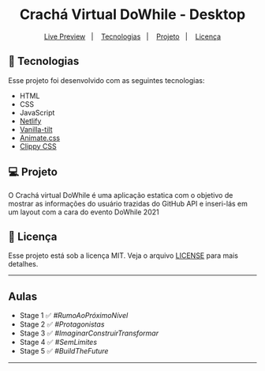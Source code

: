 <h1 align="center">
  Crachá Virtual DoWhile - Desktop
</h1>

<p align="center">
  <a href="https://cracha-virtual.netlify.app">Live Preview</a>&nbsp;&nbsp;&nbsp;|&nbsp;&nbsp;&nbsp;
  <a href="#-tecnologias">Tecnologias</a>&nbsp;&nbsp;&nbsp;|&nbsp;&nbsp;&nbsp;
  <a href="#-projeto">Projeto</a>&nbsp;&nbsp;&nbsp;|&nbsp;&nbsp;&nbsp;
  <a href="#memo-licença">Licença</a>
</p>

## 🚀 Tecnologias

Esse projeto foi desenvolvido com as seguintes tecnologias:

- HTML
- CSS
- JavaScript
- [Netlify](https://app.netlify.com/)
- [Vanilla-tilt](https://micku7zu.github.io/vanilla-tilt.js/index.html)
- [Animate.css](https://github.com/animate-css/animate.css)
- [Clippy CSS](https://bennettfeely.com/clippy/)

## 💻 Projeto

O Crachá virtual DoWhile é uma aplicação estatica com o objetivo de mostrar as informações do usuário trazidas do GitHub API e inseri-lás em um layout com a cara do evento DoWhile 2021

## :memo: Licença

Esse projeto está sob a licença MIT. Veja o arquivo [LICENSE](LICENSE) para mais detalhes.

---

## Aulas

- Stage 1 :white_check_mark: *#RumoAoPróximoNível*
- Stage 2 :white_check_mark: *#Protagonistas*
- Stage 3 :white_check_mark: *#ImaginarConstruirTransformar*
- Stage 4 :white_check_mark: *#SemLimites*
- Stage 5 :white_check_mark: *#BuildTheFuture*

---
